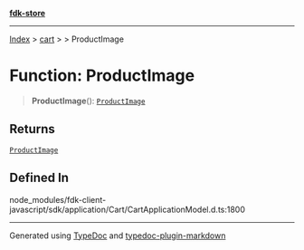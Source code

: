 [**fdk-store**](../../../README.md)
***

[Index](../../../API.md) > [cart](../../README.md) > [<internal>](../README.md) > ProductImage

# Function: ProductImage

> **ProductImage**(): [`ProductImage`](../type-aliases/type-alias.ProductImage.md)

## Returns

[`ProductImage`](../type-aliases/type-alias.ProductImage.md)

## Defined In

node\_modules/fdk-client-javascript/sdk/application/Cart/CartApplicationModel.d.ts:1800

***
Generated using [TypeDoc](https://typedoc.org/) and [typedoc-plugin-markdown](https://www.npmjs.com/package/typedoc-plugin-markdown)
